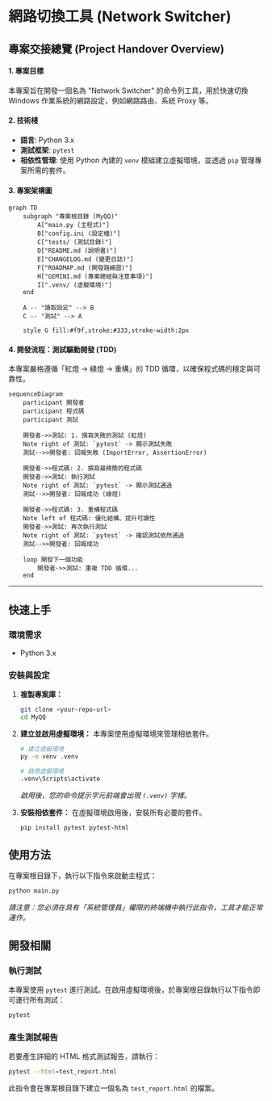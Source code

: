 # 網路切換工具 (Network Switcher)

## 專案交接總覽 (Project Handover Overview)

#### **1. 專案目標**
本專案旨在開發一個名為 "Network Switcher" 的命令列工具，用於快速切換 Windows 作業系統的網路設定，例如網路路由、系統 Proxy 等。

#### **2. 技術棧**
*   **語言**: Python 3.x
*   **測試框架**: `pytest`
*   **相依性管理**: 使用 Python 內建的 `venv` 模組建立虛擬環境，並透過 `pip` 管理專案所需的套件。

#### **3. 專案架構圖**
```mermaid
graph TD
    subgraph "專案根目錄 (MyQQ)"
        A["main.py (主程式)"]
        B["config.ini (設定檔)"]
        C["tests/ (測試目錄)"]
        D["README.md (說明書)"]
        E["CHANGELOG.md (變更日誌)"]
        F["ROADMAP.md (開發路線圖)"]
        H["GEMINI.md (專案總結與注意事項)"]
        I[".venv/ (虛擬環境)"]
    end

    A -- "讀取設定" --> B
    C -- "測試" --> A

    style G fill:#f9f,stroke:#333,stroke-width:2px
```

#### **4. 開發流程：測試驅動開發 (TDD)**
本專案嚴格遵循「紅燈 -> 綠燈 -> 重構」的 TDD 循環，以確保程式碼的穩定與可靠性。

```mermaid
sequenceDiagram
    participant 開發者
    participant 程式碼
    participant 測試

    開發者->>測試: 1. 撰寫失敗的測試 (紅燈)
    Note right of 測試: `pytest` -> 顯示測試失敗
    測試-->>開發者: 回報失敗 (ImportError, AssertionError)

    開發者->>程式碼: 2. 撰寫最精簡的程式碼
    開發者->>測試: 執行測試
    Note right of 測試: `pytest` -> 顯示測試通過
    測試-->>開發者: 回報成功 (綠燈)

    開發者->>程式碼: 3. 重構程式碼
    Note left of 程式碼: 優化結構、提升可讀性
    開發者->>測試: 再次執行測試
    Note right of 測試: `pytest` -> 確認測試依然通過
    測試-->>開發者: 回報成功

    loop 開發下一個功能
        開發者->>測試: 重複 TDD 循環...
    end
```

---

## 快速上手

### 環境需求
- Python 3.x

### 安裝與設定

1.  **複製專案庫：**
    ```sh
    git clone <your-repo-url>
    cd MyQQ
    ```

2.  **建立並啟用虛擬環境：**
    本專案使用虛擬環境來管理相依套件。
    ```sh
    # 建立虛擬環境
    py -m venv .venv

    # 啟用虛擬環境
    .venv\Scripts\activate
    ```
    *啟用後，您的命令提示字元前端會出現 `(.venv)` 字樣。*

3.  **安裝相依套件：**
    在虛擬環境啟用後，安裝所有必要的套件。
    ```sh
    pip install pytest pytest-html
    ```

## 使用方法

在專案根目錄下，執行以下指令來啟動主程式：
```sh
python main.py
```
*請注意：您必須在具有「系統管理員」權限的終端機中執行此指令，工具才能正常運作。*

## 開發相關

### 執行測試

本專案使用 `pytest` 進行測試。在啟用虛擬環境後，於專案根目錄執行以下指令即可運行所有測試：
```sh
pytest
```

### 產生測試報告

若要產生詳細的 HTML 格式測試報告，請執行：
```sh
pytest --html=test_report.html
```
此指令會在專案根目錄下建立一個名為 `test_report.html` 的檔案。
